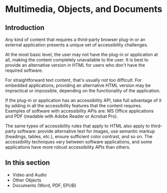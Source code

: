 # Multimedia, Objects, and Documents

## Introduction

Any kind of content that requires a third-party browser plug-in or an external application presents a unique set of accessibility challenges.

At the most basic level, the user may not have the plug-in or application at all, making the content completely unavailable to the user. It is best to provide an alternative version in HTML for users who don't have the required software.

For straightforward text content, that's usually not too difficult. For embedded applications, providing an alternative HTML version may be impractical or impossible, depending on the functionality of the application.

If the plug-in or application has an accessibility API, take full advantage of it by adding in all the accessibility features that the content requires. Examples of software with accessibility APIs are: MS Office applications and PDF (readable with Adobe Reader or Acrobat Pro).

The same types of accessibility rules that apply to HTML also apply to third-party software: provide alternative text for images, use semantic markup (headings, tables, etc.), ensure sufficient color contrast, and so on. The accessibility techniques vary between software applications, and some applications have more robust accessibility APIs than others.

## In this section

- Video and Audio
- Other Objects
- Documents (Word, PDF, EPUB)
